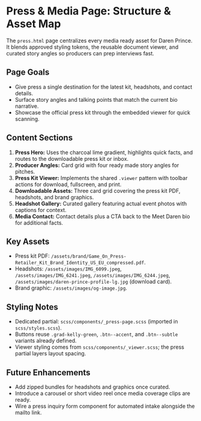 # Press & Media Page: Structure & Asset Map

The `press.html` page centralizes every media ready asset for Daren Prince. It blends approved styling tokens, the reusable document viewer, and curated story angles so producers can prep interviews fast.

## Page Goals
- Give press a single destination for the latest kit, headshots, and contact details.
- Surface story angles and talking points that match the current bio narrative.
- Showcase the official press kit through the embedded viewer for quick scanning.

## Content Sections
1. **Press Hero:** Uses the charcoal lime gradient, highlights quick facts, and routes to the downloadable press kit or inbox.
2. **Producer Angles:** Card grid with four ready made story angles for pitches.
3. **Press Kit Viewer:** Implements the shared `.viewer` pattern with toolbar actions for download, fullscreen, and print.
4. **Downloadable Assets:** Three card grid covering the press kit PDF, headshots, and brand graphics.
5. **Headshot Gallery:** Curated gallery featuring actual event photos with captions for context.
6. **Media Contact:** Contact details plus a CTA back to the Meet Daren bio for additional facts.

## Key Assets
- Press kit PDF: `/assets/brand/Game_On_Press-Retailer_Kit_Brand_Identity_US_EU_compressed.pdf`.
- Headshots: `/assets/images/IMG_6099.jpeg`, `/assets/images/IMG_6241.jpeg`, `/assets/images/IMG_6244.jpeg`, `/assets/images/daren-prince-profile-lg.jpg` (download card).
- Brand graphic: `/assets/images/og-image.jpg`.

## Styling Notes
- Dedicated partial: `scss/components/_press-page.scss` (imported in `scss/styles.scss`).
- Buttons reuse `.grad-kelly-green`, `.btn--accent`, and `.btn--subtle` variants already defined.
- Viewer styling comes from `scss/components/_viewer.scss`; the press partial layers layout spacing.

## Future Enhancements
- Add zipped bundles for headshots and graphics once curated.
- Introduce a carousel or short video reel once media coverage clips are ready.
- Wire a press inquiry form component for automated intake alongside the mailto link.

